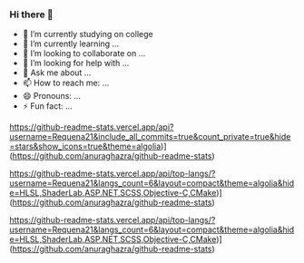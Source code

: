 ### Hi there 👋

- 🔭 I’m currently studying on college
- 🌱 I’m currently learning ...
- 👯 I’m looking to collaborate on ...
- 🤔 I’m looking for help with ...
- 💬 Ask me about ...
- 📫 How to reach me: ...
- 😄 Pronouns: ...
- ⚡ Fun fact: ...

https://github-readme-stats.vercel.app/api?username=Requena21&include_all_commits=true&count_private=true&hide=stars&show_icons=true&theme=algolia)](https://github.com/anuraghazra/github-readme-stats)

https://github-readme-stats.vercel.app/api/top-langs/?username=Requena21&langs_count=6&layout=compact&theme=algolia&hide=HLSL,ShaderLab,ASP.NET,SCSS,Objective-C,CMake)](https://github.com/anuraghazra/github-readme-stats)

https://github-readme-stats.vercel.app/api/top-langs/?username=Requena21&langs_count=6&layout=compact&theme=algolia&hide=HLSL,ShaderLab,ASP.NET,SCSS,Objective-C,CMake)](https://github.com/anuraghazra/github-readme-stats)
